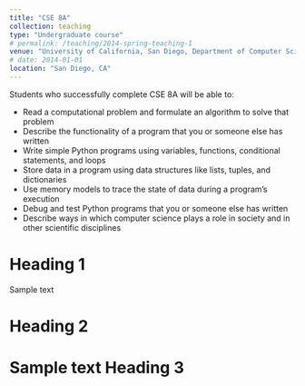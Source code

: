 ```yaml
---
title: "CSE 8A"
collection: teaching
type: "Undergraduate course"
# permalink: /teaching/2014-spring-teaching-1
venue: "University of California, San Diego, Department of Computer Science and Engineering (CSE)"
# date: 2014-01-01
location: "San Diego, CA"
---
```


Students who successfully complete CSE 8A will be able to:
* Read a computational problem and formulate an algorithm to solve that problem
* Describe the functionality of a program that you or someone else has written
* Write simple Python programs using variables, functions, conditional statements, and loops
* Store data in a  program using data structures like lists, tuples, and dictionaries
* Use memory models to trace the state of data during a program’s execution
* Debug and test Python programs that you or someone else has written
* Describe ways in which computer science plays a role in society and in other scientific disciplines

Heading 1
======
Sample text

Heading 2
======
Sample text
Heading 3
======
